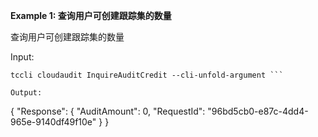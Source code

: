 **Example 1: 查询用户可创建跟踪集的数量**

查询用户可创建跟踪集的数量

Input: 

```
tccli cloudaudit InquireAuditCredit --cli-unfold-argument ```

Output: 
```
{
    "Response": {
        "AuditAmount": 0,
        "RequestId": "96bd5cb0-e87c-4dd4-965e-9140df49f10e"
    }
}
```

